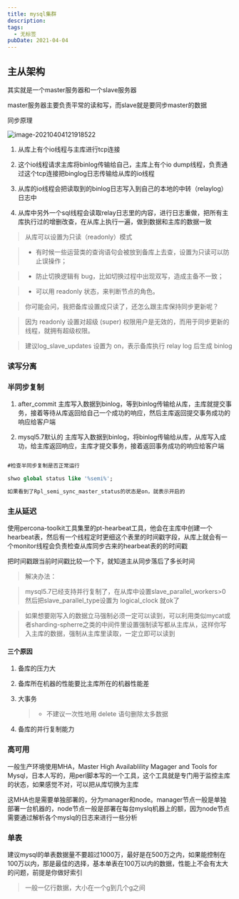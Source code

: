 ```yaml
---
title: mysql集群
description: 
tags:
  - 无标签
pubDate: 2021-04-04
---
```



## 主从架构



<!-- more -->



其实就是一个master服务器和一个slave服务器



master服务器主要负责平常的读和写，而slave就是要同步master的数据



同步原理



![image-20210404121918522](https://gitee.com/flow_disaster/blog-map-bed/raw/master/img/image-20210404121918522.png)



1. 从库上有个io线程与主库进行tcp连接

2. 这个io线程请求主库将binlog传输给自己，主库上有个io dump线程，负责通过这个tcp连接把binglog日志传输给从库的io线程

3. 从库的io线程会把读取到的binlog日志写入到自己的本地的中转（relaylog）日志中

4. 从库中另外一个sql线程会读取relay日志里的内容，进行日志重做，把所有主库执行过的增删改查，在从库上执行一遍，做到数据和主库的数据一致



> 从库可以设置为只读（readonly）模式

>

> - 有时候一些运营类的查询语句会被放到备库上去查，设置为只读可以防止误操作；

> - 防止切换逻辑有 bug，比如切换过程中出现双写，造成主备不一致；

> - 可以用 readonly 状态，来判断节点的角色。

>

> 你可能会问，我把备库设置成只读了，还怎么跟主库保持同步更新呢？

>

> 因为 readonly 设置对超级 (super) 权限用户是无效的，而用于同步更新的线程，就拥有超级权限。

>

> 建议log_slave_updates 设置为 on，表示备库执行 relay log 后生成 binlog



### 读写分离



### 半同步复制



1. after_commit   主库写入数据到binlog，等到binlog传输给从库，主库就提交事务，接着等待从库返回给自己一个成功的响应，然后主库返回提交事务成功的响应给客户端

2. mysql5.7默认的 主库写入数据到binlog，将binlog传输给从库，从库写入成功，给主库返回响应，主库才提交事务，接着返回事务成功的响应给客户端



```sql

#检查半同步复制是否正常运行

shwo global status like '%semi%';

如果看到了Rpl_semi_sync_master_status的状态是on，就表示开启的

```



### 主从延迟



使用percona-toolkit工具集里的pt-hearbeat工具，他会在主库中创建一个hearbeat表，然后有一个线程定时更细这个表里的时间戳字段，从库上就会有一个monitor线程会负责检查从库同步古来的hearbeat表的的时间戳



把时间戳跟当前时间戳比较一个下，就知道主从同步落后了多长时间



> 解决办法：

>

> mysql5.7已经支持并行复制了，在从库中设置slave_parallel_workers>0 然后把slave_parallel_type设置为 logical_clock 就ok了

>

> 如果想要刚写入的数据立马强制必须一定可以读到，可以利用类似mycat或者sharding-spherre之类的中间件里设置强制读写都从主库从，这样你写入主库的数据，强制从主库里读取，一定立即可以读到



#### 三个原因



1. 备库的压力大



2. 备库所在机器的性能要比主库所在的机器性能差



3. 大事务



   > - 不建议一次性地用 delete 语句删除太多数据



4. 备库的并行复制能力



### 高可用



一般生产环境使用MHA，Master High Availablility Magager and Tools for Mysql，日本人写的，用perl脚本写的一个工具，这个工具就是专门用于监控主库的状态，如果感觉不对，可以把从库切换为主库



这MHA也是需要单独部署的，分为manager和node。manager节点一般是单独部署一台机器的，node节点一般是部署在每台myslq机器上的额，因为node节点需要通过解析各个myslq的日志来进行一些分析



### 单表



建议mysql的单表数据量不要超过1000万，最好是在500万之内，如果能控制在100万以内，那是最佳的选择，基本单表在100万以内的数据，性能上不会有太大的问题，前提是你做好索引



> 一般一亿行数据，大小在一个g到几个g之间